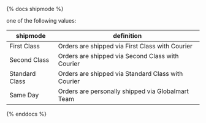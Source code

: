 {% docs shipmode %}

one of the following values:

| shipmode       | definition                                         |
| -------------- | -------------------------------------------------- |
| First Class    | Orders are shipped via First Class with Courier    |
| Second Class   | Orders are shipped via Second Class with Courier   |
| Standard Class | Orders are shipped via Standard Class with Courier |
| Same Day       | Orders are personally shipped via Globalmart Team  |

{% enddocs %}
